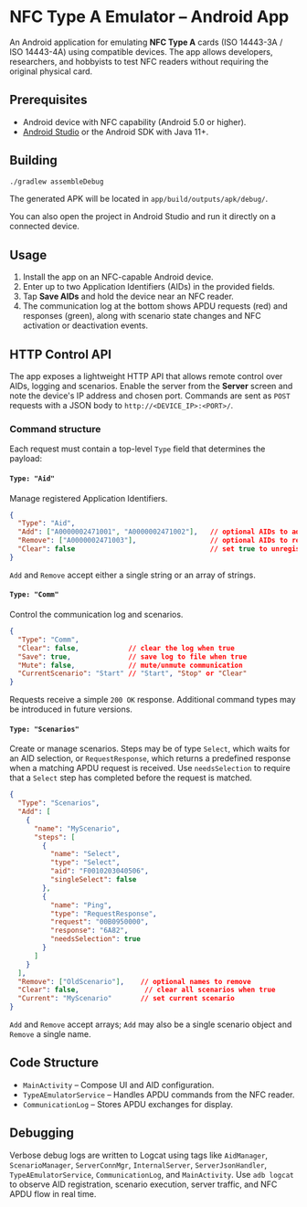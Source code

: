 # NFC Type A Emulator – Android App

An Android application for emulating **NFC Type A** cards (ISO 14443-3A / ISO 14443-4A) using compatible devices.
The app allows developers, researchers, and hobbyists to test NFC readers without requiring the original physical card.

## Prerequisites

- Android device with NFC capability (Android 5.0 or higher).
- [Android Studio](https://developer.android.com/studio) or the Android SDK with Java 11+.

## Building

```bash
./gradlew assembleDebug
```

The generated APK will be located in `app/build/outputs/apk/debug/`.

You can also open the project in Android Studio and run it directly on a connected device.

## Usage

1. Install the app on an NFC-capable Android device.
2. Enter up to two Application Identifiers (AIDs) in the provided fields.
3. Tap **Save AIDs** and hold the device near an NFC reader.
4. The communication log at the bottom shows APDU requests (red) and responses (green),
   along with scenario state changes and NFC activation or deactivation events.

## HTTP Control API

The app exposes a lightweight HTTP API that allows remote control over AIDs,
logging and scenarios. Enable the server from the **Server** screen and note
the device's IP address and chosen port. Commands are sent as `POST` requests
with a JSON body to `http://<DEVICE_IP>:<PORT>/`.

### Command structure

Each request must contain a top-level `Type` field that determines the payload:

#### `Type: "Aid"`

Manage registered Application Identifiers.

```json
{
  "Type": "Aid",
  "Add": ["A0000002471001", "A0000002471002"],   // optional AIDs to add
  "Remove": ["A0000002471003"],                  // optional AIDs to remove
  "Clear": false                                 // set true to unregister all AIDs
}
```
`Add` and `Remove` accept either a single string or an array of strings.

#### `Type: "Comm"`

Control the communication log and scenarios.

```json
{
  "Type": "Comm",
  "Clear": false,            // clear the log when true
  "Save": true,              // save log to file when true
  "Mute": false,             // mute/unmute communication
  "CurrentScenario": "Start" // "Start", "Stop" or "Clear"
}
```

Requests receive a simple `200 OK` response. Additional command types may be
introduced in future versions.

#### `Type: "Scenarios"`

Create or manage scenarios.
Steps may be of type `Select`, which waits for an AID selection, or
`RequestResponse`, which returns a predefined response when a matching APDU
request is received. Use `needsSelection` to require that a `Select` step has
completed before the request is matched.

```json
{
  "Type": "Scenarios",
  "Add": [
    {
      "name": "MyScenario",
      "steps": [
        {
          "name": "Select",
          "type": "Select",
          "aid": "F0010203040506",
          "singleSelect": false
        },
        {
          "name": "Ping",
          "type": "RequestResponse",
          "request": "00B0950000",
          "response": "6A82",
          "needsSelection": true
        }
      ]
    }
  ],
  "Remove": ["OldScenario"],    // optional names to remove
  "Clear": false,                // clear all scenarios when true
  "Current": "MyScenario"       // set current scenario
}
```
`Add` and `Remove` accept arrays; `Add` may also be a single scenario object and `Remove` a single name.

## Code Structure

- `MainActivity` – Compose UI and AID configuration.
- `TypeAEmulatorService` – Handles APDU commands from the NFC reader.
- `CommunicationLog` – Stores APDU exchanges for display.

## Debugging

Verbose debug logs are written to Logcat using tags like `AidManager`, `ScenarioManager`,
`ServerConnMgr`, `InternalServer`, `ServerJsonHandler`, `TypeAEmulatorService`,
`CommunicationLog`, and `MainActivity`. Use `adb logcat` to observe AID
registration, scenario execution, server traffic, and NFC APDU flow in real time.
